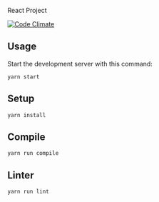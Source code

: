 React Project

[![Code Climate](https://codeclimate.com/github/sarahhay7/interactive_discography/badges/gpa.svg)](https://codeclimate.com/github/sarahhay7/interactive_discography)

Usage
---

Start the development server with this command:

```
yarn start
```


Setup
---
```
yarn install
```


Compile
---
```
yarn run compile
```


Linter
---
```
yarn run lint
```